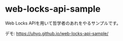 # web-locks-api-sample

Web Locks APIを用いて哲学者のあれをやるサンプルです。

デモ: https://uhyo.github.io/web-locks-api-sample/
